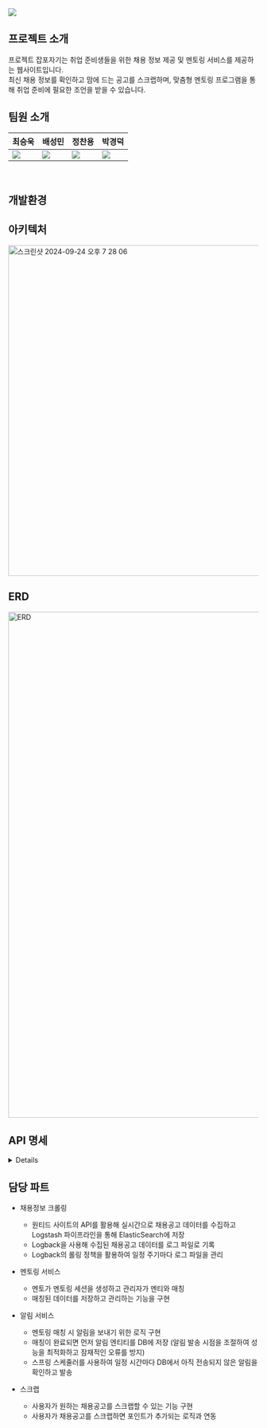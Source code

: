<img src="https://capsule-render.vercel.app/api?type=waving&color=auto&height=200&section=header&text=J4JG&fontSize=80&fontColor=ffffff" align="center"/>

## 프로젝트 소개
프로젝트 잡포자기는 취업 준비생들을 위한 채용 정보 제공 및 멘토링 서비스를 제공하는 웹사이트입니다.  
최신 채용 정보를 확인하고 맘에 드는 공고를 스크랩하며, 맞춤형 멘토링 프로그램을 통해 취업 준비에 필요한 조언을 받을 수 있습니다.

## 팀원 소개
| 최승욱 | 배성민 | 정찬용 | 박경덕 |
|--------|--------|--------|--------|
|[<img src="https://img.shields.io/badge/Github-Link-ffffff?logo=Github">](https://github.com/miniato2) | [<img src="https://img.shields.io/badge/Github-Link-ffffff?logo=Github">](https://github.com/mini-xi) | [<img src="https://img.shields.io/badge/Github-Link-ffffff?logo=Github">](https://github.com/jcy168942) | [<img src="https://img.shields.io/badge/Github-Link-ffffff?logo=Github">](https://github.com/virtue14) | 
<br>  

## 개발환경

## 아키텍처
<img width="664" alt="스크린샷 2024-09-24 오후 7 28 06" src="https://github.com/user-attachments/assets/9198045a-1304-4855-81b8-284473c81f13">

## ERD
<img width="1016" alt="ERD" src="https://github.com/user-attachments/assets/b6bdfea6-4b52-4c92-b62f-bae387532a33">

## API 명세
<details>
  <img src="https://github.com/user-attachments/assets/7e0c1db6-c9f4-4b48-8364-43806b6f0fca" width="24%" align="top">
  <img src="https://github.com/user-attachments/assets/64051a7e-8b36-4897-b009-c5cb480a9ce4" width="24%" align="top">
  <img src="https://github.com/user-attachments/assets/8db47e89-26c6-4e16-8bff-b42868b02895" width="24%" align="top">
  <img src="https://github.com/user-attachments/assets/b9c295a5-55fb-4eff-a34f-00114c7d9f85" width="24%" align="top">
  
</details>

## 담당 파트

- 채용정보 크롤링
  - 원티드 사이트의 API를 활용해 실시간으로 채용공고 데이터를 수집하고 Logstash 파이프라인을 통해 ElasticSearch에 저장
  - Logback을 사용해 수집된 채용공고 데이터를 로그 파일로 기록 
  - Logback의 롤링 정책을 활용하여 일정 주기마다 로그 파일을 관리

- 멘토링 서비스
  - 멘토가 멘토링 세션을 생성하고 관리자가 멘티와 매칭
  - 매칭된 데이터를 저장하고 관리하는 기능을 구현

- 알림 서비스
  - 멘토링 매칭 시 알림을 보내기 위한 로직 구현
  - 매칭이 완료되면 먼저 알림 엔티티를 DB에 저장 (알림 발송 시점을 조절하여 성능을 최적화하고 잠재적인 오류를 방지)
  - 스프링 스케줄러를 사용하여 일정 시간마다 DB에서 아직 전송되지 않은 알림을 확인하고 발송

- 스크랩
  - 사용자가 원하는 채용공고를 스크랩할 수 있는 기능 구현
  - 사용자가 채용공고를 스크랩하면 포인트가 추가되는 로직과 연동




